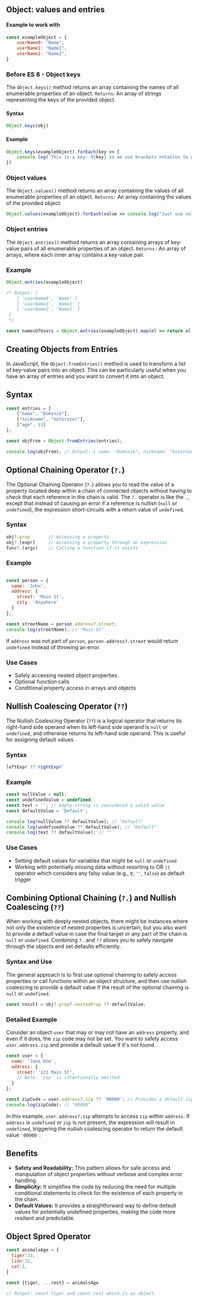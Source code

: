 ## Object: values and entries 

#### Example to work with 

```js
const exampleObject = {
    userName0: "Name",
    userName1: "Name1",
    userName2: "Name2",
}
```

### Before ES 8 - Object keys 
The `Object.keys()` method returns an array containing the names of all enumerable properties of an object.
`Returns`: An array of strings representing the keys of the provided object.

#### Syntax
```js
Object.keys(obj)
```

#### Example 
```js
Object.keys(exampleObject).forEach(key => {
    console.log(`This is a key: ${key} so we use brackets notation to get values:`, exampleObject[key])
})
```


### Object values 
The `Object.values()` method returns an array containing the values of all enumerable properties of an object.
`Returns:` An array containing the values of the provided object.


```js
Object.values(exampleObject).forEach(value => console.log("Just use value:" ,value))
```

### Object entries 
The `Object.entries()` method returns an array containing arrays of key-value pairs of all enumerable properties of an object.
`Returns:` An array of arrays, where each inner array contains a key-value pair.


### Example 
```js
Object.entries(exampleObject) 

/* Output: [
    [ 'userName0', 'Name' ]
    [ 'userName1', 'Name1' ]
    [ 'userName2', 'Name2' ]
 ] 
 */ 

const namesOfUsers = Object.entries(exampleObject).map(el => return el[1])

```

## Creating Objects from Entries

In JavaScript, the `Object.fromEntries()` method is used to transform a list of key-value pairs into an object. This can be particularly useful when you have an array of entries and you want to convert it into an object.

## Syntax

```js
const entries = [
    ["name", "Dominik"],
    ["nickname", "kotorozec"],
    ["age", 13]
];

const objFrom = Object.fromEntries(entries);

console.log(objFrom); // Output: { name: "Dominik", nickname: "kotorozec", age: 13 }
```


## Optional Chaining Operator (`?.`)

The Optional Chaining Operator (`?.`) allows you to read the value of a property located deep within a chain of connected objects without having to check that each reference in the chain is valid. The `?.` operator is like the `.`, except that instead of causing an error if a reference is nullish (`null` or `undefined`), the expression short-circuits with a return value of `undefined`.

### Syntax

```javascript
obj?.prop       // Accessing a property
obj?.[expr]     // Accessing a property through an expression
func?.(args)    // Calling a function if it exists` 
```
### Example

```javascript

const person = {
  name: 'John',
  address: {
    street: 'Main St',
    city: 'Anywhere'
  }
};

const streetName = person.address?.street;
console.log(streetName); // "Main St"` 
```

If `address` was not part of `person`, `person.address?.street` would return `undefined` instead of throwing an error.

### Use Cases

-   Safely accessing nested object properties
-   Optional function calls
-   Conditional property access in arrays and objects

## Nullish Coalescing Operator (`??`)
The Nullish Coalescing Operator (`??`) is a logical operator that returns its right-hand side operand when its left-hand side operand is `null` or `undefined`, and otherwise returns its left-hand side operand. This is useful for assigning default values.


### Syntax

```javascript
leftExpr ?? rightExpr` 
```
### Example

```javascript
const nullValue = null;
const undefinedValue = undefined;
const text = ''; // Empty string is considered a valid value
const defaultValue = 'Default';

console.log(nullValue ?? defaultValue); // "Default"
console.log(undefinedValue ?? defaultValue); // "Default"
console.log(text ?? defaultValue); // ""` 
```
### Use Cases

-   Setting default values for variables that might be `null` or `undefined`
-   Working with potentially missing data without resorting to OR `||` operator which considers any falsy value (e.g., `0`, `''`, `false`) as default trigger


## Combining Optional Chaining (`?.`) and Nullish Coalescing (`??`)

When working with deeply nested objects, there might be instances where not only the existence of nested properties is uncertain, but you also want to provide a default value in case the final target or any part of the chain is `null` or `undefined`. Combining `?.` and `??` allows you to safely navigate through the objects and set defaults efficiently.

### Syntax and Use

The general approach is to first use optional chaining to safely access properties or call functions within an object structure, and then use nullish coalescing to provide a default value if the result of the optional chaining is `null` or `undefined`.

```js
const result = obj?.prop?.nestedProp ?? defaultValue;
```

### Detailed Example

Consider an object `user` that may or may not have an `address` property, and even if it does, the `zip` code may not be set. You want to safely access `user.address.zip` and provide a default value if it's not found.

```js
const user = {
  name: 'Jane Doe',
  address: {
    street: '123 Main St',
    // Note: 'zip' is intentionally omitted
  }
};

const zipCode = user.address?.zip ?? '00000'; // Provides a default zip code
console.log(zipCode); // "00000"
```

In this example, `user.address?.zip` attempts to access `zip` within `address`. If `address` is `undefined` or `zip` is not present, the expression will result in `undefined`, triggering the nullish coalescing operator to return the default value `'00000'`.

## Benefits

-   **Safety and Readability:** This pattern allows for safe access and manipulation of object properties without verbose and complex error handling.
-   **Simplicity:** It simplifies the code by reducing the need for multiple conditional statements to check for the existence of each property in the chain.
-   **Default Values:** It provides a straightforward way to define default values for potentially undefined properties, making the code more resilient and predictable.


## Object Spred Operator 

```js
const animalsAge = {
  tiger:23,
  lion:22,
  cat:1,
}

const {tiger, ...rest} = animalsAge

// Output: const tiger and const rest which is an object.

```